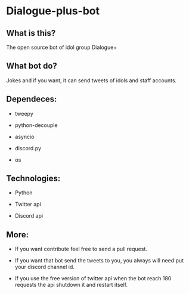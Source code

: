 # Dialogue-plus-bot

## What is this?

The open source bot of idol group Dialogue+

## What bot do?

Jokes and if you want, it can send tweets of idols and staff accounts. 

## Dependeces:

* tweepy

* python-decouple

* asyncio

* discord.py

* os

## Technologies:

* Python

* Twitter api

* Discord api

## More:

* If you want contribute feel free to send a pull request.

* If you want that bot send the tweets to you, you always will need put your discord channel id.

* If you use the free version of twitter api when the bot reach 180 requests the api shutdown it and restart itself.

